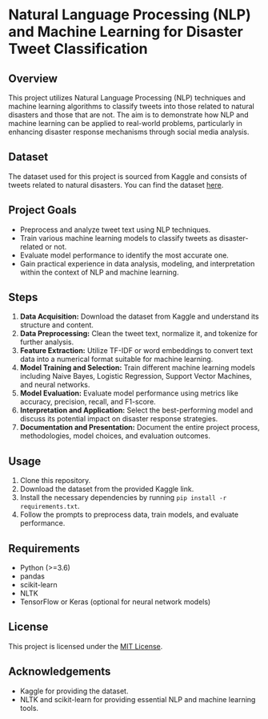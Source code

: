 # Natural Language Processing (NLP) and Machine Learning for Disaster Tweet Classification

## Overview
This project utilizes Natural Language Processing (NLP) techniques and machine learning algorithms to classify tweets into those related to natural disasters and those that are not. The aim is to demonstrate how NLP and machine learning can be applied to real-world problems, particularly in enhancing disaster response mechanisms through social media analysis.

## Dataset
The dataset used for this project is sourced from Kaggle and consists of tweets related to natural disasters. You can find the dataset [here](https://www.kaggle.com/competitions/nlp-getting-started).

## Project Goals
- Preprocess and analyze tweet text using NLP techniques.
- Train various machine learning models to classify tweets as disaster-related or not.
- Evaluate model performance to identify the most accurate one.
- Gain practical experience in data analysis, modeling, and interpretation within the context of NLP and machine learning.

## Steps
1. **Data Acquisition:** Download the dataset from Kaggle and understand its structure and content.
2. **Data Preprocessing:** Clean the tweet text, normalize it, and tokenize for further analysis.
3. **Feature Extraction:** Utilize TF-IDF or word embeddings to convert text data into a numerical format suitable for machine learning.
4. **Model Training and Selection:** Train different machine learning models including Naive Bayes, Logistic Regression, Support Vector Machines, and neural networks.
5. **Model Evaluation:** Evaluate model performance using metrics like accuracy, precision, recall, and F1-score.
6. **Interpretation and Application:** Select the best-performing model and discuss its potential impact on disaster response strategies.
7. **Documentation and Presentation:** Document the entire project process, methodologies, model choices, and evaluation outcomes.

## Usage
1. Clone this repository.
2. Download the dataset from the provided Kaggle link.
3. Install the necessary dependencies by running `pip install -r requirements.txt`.
4. Follow the prompts to preprocess data, train models, and evaluate performance.

## Requirements
- Python (>=3.6)
- pandas
- scikit-learn
- NLTK
- TensorFlow or Keras (optional for neural network models)

## License
This project is licensed under the [MIT License](LICENSE).

## Acknowledgements
- Kaggle for providing the dataset.
- NLTK and scikit-learn for providing essential NLP and machine learning tools.

